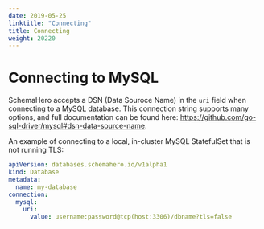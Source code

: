 ```yaml
---
date: 2019-05-25
linktitle: "Connecting"
title: Connecting
weight: 20220
---
```


# Connecting to MySQL

SchemaHero accepts a DSN (Data Souroce Name) in the `uri` field when connecting to a MySQL database. This connection string supports many options, and full documentation can be found here: https://github.com/go-sql-driver/mysql#dsn-data-source-name.

An example of connecting to a local, in-cluster MySQL StatefulSet that is not running TLS:

```yaml
apiVersion: databases.schemahero.io/v1alpha1
kind: Database
metadata:
  name: my-database
connection:
  mysql:
    uri:
      value: username:password@tcp(host:3306)/dbname?tls=false
```

